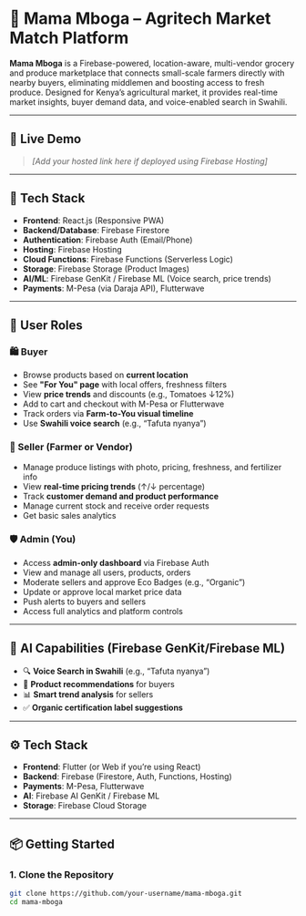 # 🌾 Mama Mboga – Agritech Market Match Platform

**Mama Mboga** is a Firebase-powered, location-aware, multi-vendor grocery and produce marketplace that connects small-scale farmers directly with nearby buyers, eliminating middlemen and boosting access to fresh produce. Designed for Kenya’s agricultural market, it provides real-time market insights, buyer demand data, and voice-enabled search in Swahili.

---

## 🔗 Live Demo
> _[Add your hosted link here if deployed using Firebase Hosting]_

---

## 🚀 Tech Stack

- **Frontend**: React.js (Responsive PWA)
- **Backend/Database**: Firebase Firestore
- **Authentication**: Firebase Auth (Email/Phone)
- **Hosting**: Firebase Hosting
- **Cloud Functions**: Firebase Functions (Serverless Logic)
- **Storage**: Firebase Storage (Product Images)
- **AI/ML**: Firebase GenKit / Firebase ML (Voice search, price trends)
- **Payments**: M-Pesa (via Daraja API), Flutterwave

---

## 👤 User Roles

### 🛍️ Buyer
- Browse products based on **current location**
- See **"For You" page** with local offers, freshness filters
- View **price trends** and discounts (e.g., Tomatoes ↓12%)
- Add to cart and checkout with M-Pesa or Flutterwave
- Track orders via **Farm-to-You visual timeline**
- Use **Swahili voice search** (e.g., “Tafuta nyanya”)

### 🌽 Seller (Farmer or Vendor)
- Manage produce listings with photo, pricing, freshness, and fertilizer info
- View **real-time pricing trends** (↑/↓ percentage)
- Track **customer demand and product performance**
- Manage current stock and receive order requests
- Get basic sales analytics

### 🛡️ Admin (You)
- Access **admin-only dashboard** via Firebase Auth
- View and manage all users, products, orders
- Moderate sellers and approve Eco Badges (e.g., “Organic”)
- Update or approve local market price data
- Push alerts to buyers and sellers
- Access full analytics and platform controls

---

## 🧠 AI Capabilities (Firebase GenKit/Firebase ML)

- 🔍 **Voice Search in Swahili** (e.g., “Tafuta nyanya”)
- 🧾 **Product recommendations** for buyers
- 📊 **Smart trend analysis** for sellers
- ✅ **Organic certification label suggestions**

---

## ⚙️ Tech Stack

- **Frontend**: Flutter (or Web if you’re using React)
- **Backend**: Firebase (Firestore, Auth, Functions, Hosting)
- **Payments**: M-Pesa, Flutterwave
- **AI**: Firebase AI GenKit / Firebase ML
- **Storage**: Firebase Cloud Storage

---

## 📦 Getting Started

### 1. Clone the Repository

```bash
git clone https://github.com/your-username/mama-mboga.git
cd mama-mboga

